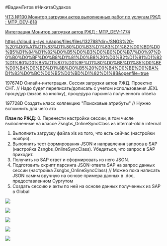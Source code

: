 
#ВадимТитов #НикитаСудаков

[ЧТЗ №100 Монитор загрузки актов выполненных работ по услугам РЖД : MTP_DEV-618](https://yt.surgutneftegas.ru:4443/issue/MTP_DEV-618)

[Интеграция Монитор загрузки актов РЖД : MTP_DEV-1774](https://yt.surgutneftegas.ru:4443/issue/MTP_DEV-1774)

https://cloud.g-sys.ru/apps/files/files/132788?dir=/SNGS%20-%20%D0%A1%D1%83%D1%80%D0%B3%D1%83%D1%82%D0%BD%D0%B5%D1%84%D1%82%D0%B5%D0%B3%D0%B0%D0%B7/%D0%97%D0%B0%D0%BF%D0%B8%D1%81%D0%B8%20%D0%B2%D1%81%D1%82%D1%80%D0%B5%D1%87/%D0%9F%D1%80%D0%B8%D1%85%D0%BE%D0%B4%D0%BD%D1%8B%D0%B5%20%D0%B4%D0%BE%D0%BA%D1%83%D0%BC%D0%B5%D0%BD%D1%82%D1%8B&openfile=true

197674D Онлайн-интеграция. Сессия загрузки актов РЖД. Проектно СНГ.
// Надо будет переписать/дописать с учетом использования JEXL процедур (вызов на кнопку), процедура парсинга полученного ответа

197728D Создать класс коллекцию "Поисковые атрибуты"
// Нужно вспомнить для чего это


**План по РЖД**:
0. Перенести настройки сессии, в том числе выполненные на классе Zsngbs_OnlineSyncClass из internal-old в internal
1. Выполнить загрузку файла xls из того, что есть сейчас (настройки ноября).
2. Выполнить тест формирования JSON и направления запроса в SAP (настройка Zsngbs_OnlineSyncClass). Убедиться, что запрос в SAP приходит.
3. Получить из SAP ответ и сформировать из него JSON.
4. Подготовить скрипт парсинга JSON-ответа SAP на запрос данных сессии (настройка Zsngbs_OnlineSyncClass)
// Можно пока написать JSON самим вручную на основе примера данных в .doc, предоставленном Сургутом
5. Создать сессию и акты по ней на основе данных полученных из SAP в Global


![](Pasted%20image%2020250513074442.png)




![](464uQY2cuw.png)

![](eXpress_lBQBHkbrCC.png)

![](msedge_rrlvB0a0vp.png)

![](Pasted%20image%2020250624170511.png)